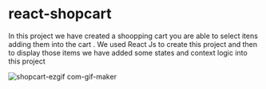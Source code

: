 # react-shopcart
In this project we have created a shoopping cart  you are able to select itens  adding them into the cart . 
We used React Js to create this project and then to display those items we have added some states and context logic into  this project

![shopcart-ezgif com-gif-maker](https://user-images.githubusercontent.com/85713266/232165103-47fe2518-73fd-499b-98c0-72c7f421919d.gif)
